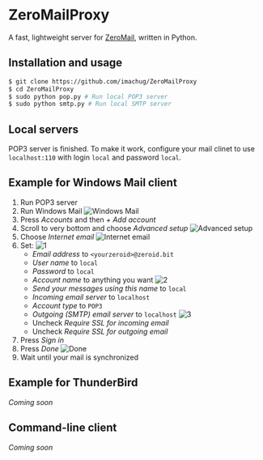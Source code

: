 # ZeroMailProxy

A fast, lightweight server for [ZeroMail](https://github.com/HelloZeroNet/ZeroMail), written in Python.

## Installation and usage

```bash
$ git clone https://github.com/imachug/ZeroMailProxy
$ cd ZeroMailProxy
$ sudo python pop.py # Run local POP3 server
$ sudo python smtp.py # Run local SMTP server
```

## Local servers

POP3 server is finished. To make it work, configure your mail clinet to use `localhost:110` with login `local` and password `local`.

## Example for Windows Mail client

1. Run POP3 server
2. Run Windows Mail
![Windows Mail](images/winmail/1.png)
3. Press *Accounts* and then *+ Add account*
4. Scroll to very bottom and choose *Advanced setup*
![Advanced setup](images/winmail/2.png)
5. Choose *Internet email*
![Internet email](images/winmail/3.png)
6. Set:
![1](images/winmail/4.png)
    - *Email address* to `<yourzeroid>@zeroid.bit`
    - *User name* to `local`
    - *Password* to `local`
    - *Account name* to anything you want
![2](images/winmail/5.png)
    - *Send your messages using this name* to `local`
    - *Incoming email server* to `localhost`
    - *Account type* to `POP3`
    - *Outgoing (SMTP) email server* to `localhost`
![3](images/winmail/6.png)
    - Uncheck *Require SSL for incoming email*
    - Uncheck *Require SSL for outgoing email*
7. Press *Sign in*
8. Press *Done*
![Done](images/winmail/7.png)
9. Wait until your mail is synchronized

## Example for ThunderBird

*Coming soon*

## Command-line client

*Coming soon*
